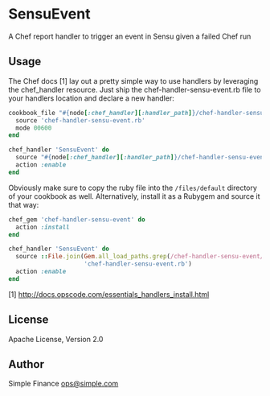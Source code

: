 # SensuEvent
A Chef report handler to trigger an event in Sensu given a failed Chef run

## Usage
The Chef docs [1] lay out a pretty simple way to use handlers by leveraging the
chef\_handler resource. Just ship the chef-handler-sensu-event.rb file to
your handlers location and declare a new handler:

```ruby
cookbook_file "#{node[:chef_handler][:handler_path]}/chef-handler-sensu-event.rb" do
  source 'chef-handler-sensu-event.rb'
  mode 00600
end

chef_handler 'SensuEvent' do
  source "#{node[:chef_handler][:handler_path]}/chef-handler-sensu-event.rb"
  action :enable
end
```

Obviously make sure to copy the ruby file into the `/files/default` directory
of your cookbook as well. Alternatively, install it as a Rubygem and source it that way:

```ruby
chef_gem 'chef-handler-sensu-event' do
  action :install
end

chef_handler 'SensuEvent' do
  source ::File.join(Gem.all_load_paths.grep(/chef-handler-sensu-event/).first,
                     'chef-handler-sensu-event.rb')
  action :enable
end
```

[1] http://docs.opscode.com/essentials_handlers_install.html

## License
Apache License, Version 2.0

## Author
Simple Finance <ops@simple.com>

